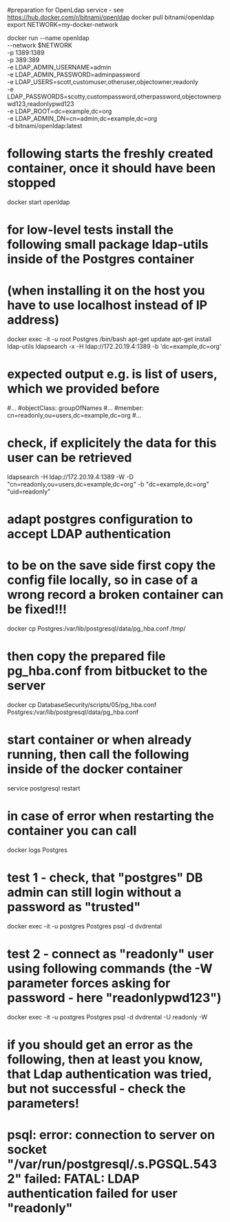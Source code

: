 #preparation for OpenLdap service - see https://hub.docker.com/r/bitnami/openldap
docker pull bitnami/openldap
export NETWORK=my-docker-network

docker run --name openldap \
  --network $NETWORK \
  -p 1389:1389 \
  -p 389:389 \
  -e LDAP_ADMIN_USERNAME=admin \
  -e LDAP_ADMIN_PASSWORD=adminpassword \
  -e LDAP_USERS=scott,customuser,otheruser,objectowner,readonly \
  -e LDAP_PASSWORDS=scotty,custompassword,otherpassword,objectownerpwd123,readonlypwd123 \
  -e LDAP_ROOT=dc=example,dc=org \
  -e LDAP_ADMIN_DN=cn=admin,dc=example,dc=org \
  -d bitnami/openldap:latest
  
# following starts the freshly created container, once it should have been stopped
docker start openldap

# for low-level tests install the following small package ldap-utils inside of the Postgres container
# (when installing it on the host you have to use localhost instead of IP address)
docker exec -it -u root Postgres /bin/bash
apt-get update
apt-get install ldap-utils
ldapsearch -x -H ldap://172.20.19.4:1389 -b 'dc=example,dc=org'
# expected output e.g. is list of users, which we provided before
#...
#objectClass: groupOfNames
#...
#member: cn=readonly,ou=users,dc=example,dc=org
#...

# check, if explicitely the data for this user can be retrieved
ldapsearch -H ldap://172.20.19.4:1389 -W -D "cn=readonly,ou=users,dc=example,dc=org" -b "dc=example,dc=org" "uid=readonly"

# adapt postgres configuration to accept LDAP authentication
# to be on the save side first copy the config file locally, so in case of a wrong record a broken container can be fixed!!!
docker cp Postgres:/var/lib/postgresql/data/pg_hba.conf /tmp/
# then copy the prepared file pg_hba.conf from bitbucket to the server
docker cp DatabaseSecurity/scripts/05/pg_hba.conf Postgres:/var/lib/postgresql/data/pg_hba.conf
# start container or when already running, then call the following inside of the docker container
service postgresql restart
# in case of error when restarting the container you can call
docker logs Postgres

# test 1 - check, that "postgres" DB admin can still login without a password as "trusted"
docker exec -it -u postgres Postgres psql -d dvdrental
# test 2 - connect as "readonly" user using following commands (the -W parameter forces asking for password - here "readonlypwd123")
docker exec -it -u postgres Postgres psql -d dvdrental -U readonly -W
# if you should get an error as the following, then at least you know, that Ldap authentication was tried, but not successful - check the parameters!
# psql: error: connection to server on socket "/var/run/postgresql/.s.PGSQL.5432" failed: FATAL:  LDAP authentication failed for user "readonly"

